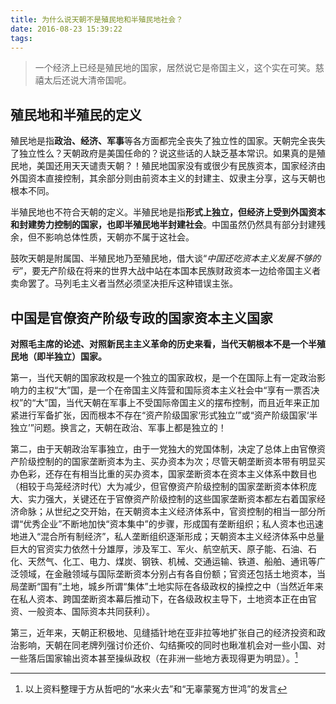 ```yaml
---
title: 为什么说天朝不是殖民地和半殖民地社会？
date: 2016-08-23 15:39:22
tags: 
---
```


>一个经济上已经是殖民地的国家，居然说它是帝国主义，这个实在可笑。慈禧太后还说大清帝国呢。

## 殖民地和半殖民的定义

殖民地是指**政治、经济、军事**等各方面都完全丧失了独立性的国家。天朝完全丧失了独立性么？天朝政府是美国任命的？说这些话的人缺乏基本常识。如果真的是殖民地，美国还用天天谴责天朝？！殖民地国家没有或很少有民族资本，国家经济由外国资本直接控制，其余部分则由前资本主义的封建主、奴隶主分享，这与天朝也根本不同。

半殖民地也不符合天朝的定义。半殖民地是指**形式上独立，但经济上受到外国资本和封建势力控制的国家，也即半殖民地半封建社会**。中国虽然仍然具有部分封建残余，但不影响总体性质，天朝亦不属于这社会。

鼓吹天朝是附属国、半殖民地乃至殖民地，借大谈“*中国还吃资本主义发展不够的亏*”，要无产阶级在将来的世界大战中站在本国本民族财政资本一边给帝国主义者卖命罢了。马列毛主义者当然必须坚决拒斥这种错误主张。

## 中国是官僚资产阶级专政的国家资本主义国家

**对照毛主席的论述、对照新民主主义革命的历史来看，当代天朝根本不是一个半殖民地（即半独立）国家。**

第一，当代天朝的国家政权是一个独立的国家政权，是一个在国际上有一定政治影响力的主权“大”国，是一个在帝国主义阵营和国际资本主义社会中“享有一票否决权”的“大”国，当代天朝在军事上不受国际帝国主义的摆布控制，而且近年来正加紧进行军备扩张，因而根本不存在“资产阶级国家‘形式独立’”或“资产阶级国家‘半独立’”问题。换言之，天朝在政治、军事上都是独立的！

第二，由于天朝政治军事独立，由于一党独大的党国体制，决定了总体上由官僚资产阶级控制的的国家垄断资本为主、买办资本为次；尽管天朝垄断资本带有明显买办色彩，还存在有相当比重的买办资本，国家垄断资本在资本主义体系中数目也（相较于鸟笼经济时代）大为减少，但官僚资产阶级控制的国家垄断资本体积庞大、实力强大，关键还在于官僚资产阶级控制的这些国家垄断资本都左右着国家经济命脉；从世纪之交开始，在天朝资本主义经济体系中，官资控制的相当一部分所谓“优秀企业”不断地加快“资本集中”的步骤，形成国有垄断组织；私人资本也迅速地进入“混合所有制经济”，私人垄断组织逐渐形成；天朝资本主义经济体系中总量巨大的官资实力依然十分雄厚，涉及军工、军火、航空航天、原子能、石油、石化、天然气、化工、电力、煤炭、钢铁、机械、交通运输、铁道、船舶、通讯等广泛领域，在金融领域与国际垄断资本分别占有各自份额；官资还包括土地资本，当局垄断“国有”土地，城乡所谓“集体”土地实际在各级政权的操控之中（当然近年来在私人资本、跨国垄断资本幕后推动下，在各级政权主导下，土地资本正在由官资、一般资本、国际资本共同获利）。

第三，近年来，天朝正积极地、见缝插针地在亚非拉等地扩张自己的经济投资和政治影响，天朝在同老牌列强讨价还价、勾结撕咬的同时也瞅准机会对一些小国、对一些落后国家输出资本甚至操纵政权（在非洲一些地方表现得更为明显）。[^1]

[^1]: 以上资料整理于方从哲吧的“水来火去”和“无辜蒙冤方世鸿”的发言
